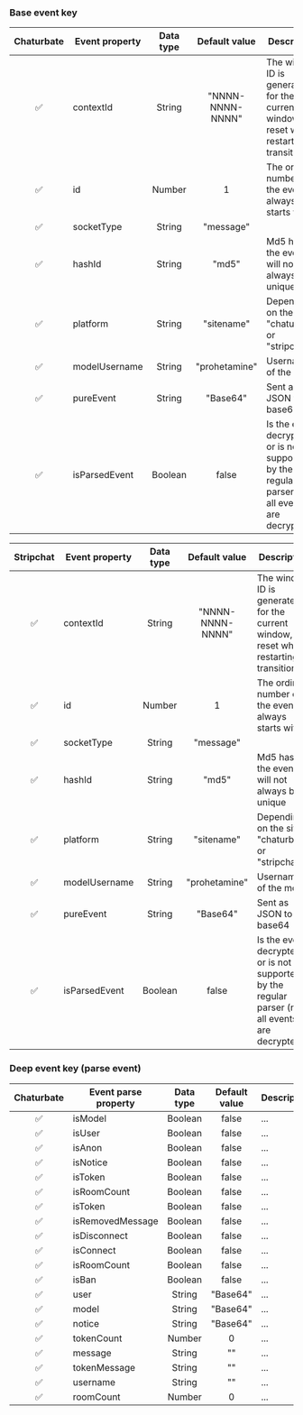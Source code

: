 ### Base event key

| Chaturbate      | Event property    | Data type | Default value    | Description    |
| :---:           | ---               | :---:     | :---:            | ---            |
| ✅              | contextId         | String    | "NNNN-NNNN-NNNN" | The window ID is generated for the current window, it is reset when restarting or transitioning |
| ✅              | id                | Number    | 1                | The ordinal number of the event, always starts with 1 |
| ✅              | socketType        | String    | "message"        | <System has no definition> |
| ✅              | hashId            | String    | "md5"            | Md5 hash of the event will not always be unique |
| ✅              | platform          | String    | "sitename"       | Depending on the site "chaturbate" or "stripchat" |
| ✅              | modelUsername     | String    | "prohetamine"    | Username of the model |
| ✅              | pureEvent         | String    | "Base64"         | Sent as JSON to base64 |
| ✅              | isParsedEvent     | Boolean   | false            | Is the event decrypted or is not supported by the regular parser (not all events are decrypted) |

| Stripchat      | Event property    | Data type | Default value    | Description    |
| :---:          | ---               | :---:     | :---:            | ---            |
| ✅              | contextId         | String    | "NNNN-NNNN-NNNN" | The window ID is generated for the current window, it is reset when restarting or transitioning |
| ✅              | id                | Number    | 1                | The ordinal number of the event, always starts with 1 |
| ✅              | socketType        | String    | "message"        | <System has no definition> |
| ✅              | hashId            | String    | "md5"            | Md5 hash of the event will not always be unique |
| ✅              | platform          | String    | "sitename"       | Depending on the site "chaturbate" or "stripchat" |
| ✅              | modelUsername     | String    | "prohetamine"    | Username of the model |
| ✅              | pureEvent         | String    | "Base64"         | Sent as JSON to base64 |
| ✅              | isParsedEvent     | Boolean   | false            | Is the event decrypted or is not supported by the regular parser (not all events are decrypted) |

### Deep event key (parse event)

| Chaturbate      | Event parse property | Data type | Default value    | Description    |
| :---:           | ---                  | :---:     | :---:            | ---            |
| ✅              | isModel              | Boolean    | false           | ... |
| ✅              | isUser               | Boolean    | false           | ... |
| ✅              | isAnon               | Boolean    | false           | ... |
| ✅              | isNotice             | Boolean    | false           | ... |
| ✅              | isToken              | Boolean    | false           | ... |
| ✅              | isRoomCount          | Boolean    | false           | ... |
| ✅              | isToken              | Boolean    | false           | ... |
| ✅              | isRemovedMessage     | Boolean    | false           | ... |
| ✅              | isDisconnect         | Boolean    | false           | ... |
| ✅              | isConnect            | Boolean    | false           | ... |
| ✅              | isRoomCount          | Boolean    | false           | ... |
| ✅              | isBan                | Boolean    | false           | ... |
| ✅              | user                 | String     | "Base64"        | ... |
| ✅              | model                | String     | "Base64"        | ... |
| ✅              | notice               | String     | "Base64"        | ... |
| ✅              | tokenCount           | Number     | 0               | ... |
| ✅              | message              | String     | ""              | ... |
| ✅              | tokenMessage         | String     | ""              | ... |
| ✅              | username             | String     | ""              | ... |
| ✅              | roomCount            | Number     | 0               | ... |
